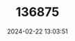 ---
title: "136875"
category: "Perodicticus ibeanus"
draft: false
date: 2024-02-22 13:03:51
languages:
  English: ["Eastern Potto", "East African Potto"]
---
